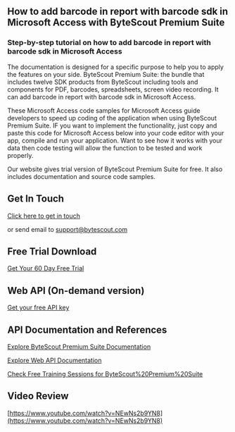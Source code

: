 ## How to add barcode in report with barcode sdk in Microsoft Access with ByteScout Premium Suite

### Step-by-step tutorial on how to add barcode in report with barcode sdk in Microsoft Access

The documentation is designed for a specific purpose to help you to apply the features on your side. ByteScout Premium Suite: the bundle that includes twelve SDK products from ByteScout including tools and components for PDF, barcodes, spreadsheets, screen video recording. It can add barcode in report with barcode sdk in Microsoft Access.

 These Microsoft Access code samples for Microsoft Access guide developers to speed up coding of the application when using ByteScout Premium Suite. IF you want to implement the functionality, just copy and paste this code for Microsoft Access below into your code editor with your app, compile and run your application. Want to see how it works with your data then code testing will allow the function to be tested and work properly.

Our website gives trial version of ByteScout Premium Suite for free. It also includes documentation and source code samples.

## Get In Touch

[Click here to get in touch](https://bytescout.zendesk.com/hc/en-us/requests/new?subject=ByteScout%20Premium%20Suite%20Question)

or send email to [support@bytescout.com](mailto:support@bytescout.com?subject=ByteScout%20Premium%20Suite%20Question) 

## Free Trial Download

[Get Your 60 Day Free Trial](https://bytescout.com/download/web-installer?utm_source=github-readme)

## Web API (On-demand version)

[Get your free API key](https://pdf.co/documentation/api?utm_source=github-readme)

## API Documentation and References

[Explore ByteScout Premium Suite Documentation](https://bytescout.com/documentation/index.html?utm_source=github-readme)

[Explore Web API Documentation](https://pdf.co/documentation/api?utm_source=github-readme)

[Check Free Training Sessions for ByteScout%20Premium%20Suite](https://academy.bytescout.com/)

## Video Review

[https://www.youtube.com/watch?v=NEwNs2b9YN8](https://www.youtube.com/watch?v=NEwNs2b9YN8)